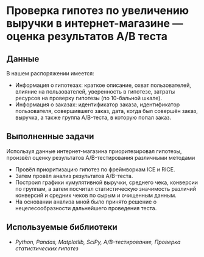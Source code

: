 # Проверка гипотез по увеличению выручки в интернет-магазине — оценка результатов A/B теста

## Данные

В нашем распоряжении имеется:
* Информация о гипотезах: краткое описание, охват пользователей, влияние на пользователей, уверенность в гипотезе, затраты ресурсов на проверку гипотезы (по 10-бальной шкале).
* Информация о заказах: идентификатор заказа, идентификатор пользователя, совершившего заказ, дата, когда был совершён заказ, выручка, а также группа A/B-теста, в которую попал заказ.

## Выполненные задачи

Используя данные интернет-магазина приоритезировал гипотезы, произвёл оценку результатов A/B-тестирования различными методами

* Провёл приоритизацию гипотез по фреймворкам ICE и RICE.
* Затем провёл анализ результатов A/B-теста.
* Построил графики кумулятивной выручки, среднего чека, конверсии по группам, а затем посчитал статистическую значимость различий конверсий и средних чеков по сырым и очищенным данным.
* На основании анализа мной было принято решение о нецелесообразности дальнейшего проведения теста.

## Используемые библиотеки

* *Python, Pandas, Matplotlib, SciPy, A/B-тестирование, Проверка статистических гипотез*
